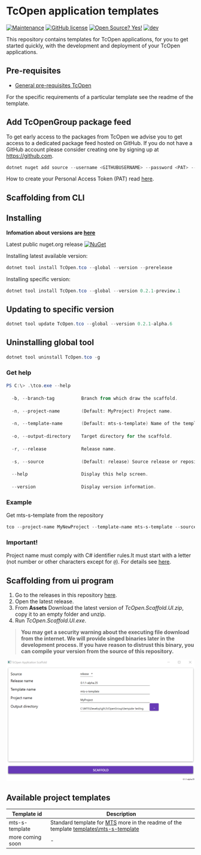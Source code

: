 # TcOpen application templates

[![Maintenance](https://img.shields.io/badge/Maintained%3F-yes-green.svg)](https://github.com/TcOpenGroup/tcopen-app-templates/graphs/commit-activity)
[![GitHub license](https://img.shields.io/github/license/Naereen/StrapDown.js.svg)](https://github.com/TcOpenGroup/tcopen-app-templates/blob/dev/LICENSE)
[![Open Source? Yes!](https://badgen.net/badge/Open%20Source%20%3F/Yes%21/blue?icon=github)](https://github.com/TcOpenGroup/tcopen-app-templates)
[![dev](https://github.com/TcOpenGroup/TcOpen/actions/workflows/main.yml/badge.svg?branch=dev)](https://github.com/TcOpenGroup/tcopen-app-templates/actions/workflows/dev.yml)


This repository contains templates for TcOpen applications, for you to get started quickly, with the development and deployment of your TcOpen applications.

## Pre-requisites

- [General pre-requisites TcOpen](https://github.com/TcOpenGroup/TcOpen#prerequisites)

For the specific requirements of a particular template see the readme of the template.

## Add TcOpenGroup package feed

To get early access to the packages from TcOpen we advise you to get access to a dedicated package feed hosted on GitHub. 
If you do not have a GitHub account please consider creating one by signing up at https://github.com.

~~~PowerShell
dotnet nuget add source --username <GITHUBUSERNAME> --password <PAT> --store-password-in-clear-text --name github-tcopen "https://nuget.pkg.github.com/TcOpenGroup/index.json"
~~~

How to create your Personal Access Token (PAT) read [here](https://docs.github.com/en/authentication/keeping-your-account-and-data-secure/creating-a-personal-access-token).

## Scaffolding from CLI

## Installing

**Infomation about versions are [here](https://github.com/TcOpenGroup/tcopen-app-templates/releases)**

Latest public nuget.org release [![NuGet](https://img.shields.io/nuget/v/TcOpen.tco.svg?style=flat)](https://www.nuget.org/packages/TcOpen.tco/)

Installing latest available version:
~~~Powershell
dotnet tool install TcOpen.tco --global --version --prerelease
~~~

Installing specific version:
~~~Powershell
dotnet tool install TcOpen.tco --global --version 0.2.1-preview.1
~~~

## Updating to specific version

~~~Powershell
dotnet tool update TcOpen.tco --global --version 0.2.1-alpha.6
~~~

## Uninstalling global tool

~~~Powershell
dotnet tool uninstall TcOpen.tco -g
~~~

### Get help

~~~Powershell
PS C:\> .\tco.exe --help

  -b, --branch-tag          Branch from which draw the scaffold.

  -n, --project-name        (Default: MyProject) Project name.

  -n, --template-name       (Default: mts-s-template) Name of the template from which the project will be scaffolded.

  -o, --output-directory    Target directory for the scaffold.

  -r, --release             Release name.

  -s, --source              (Default: release) Source release or repository

  --help                    Display this help screen.

  --version                 Display version information.

~~~

### Example

Get mts-s-template from the repository
~~~Powershell
tco --project-name MyNewProject --template-name mts-s-template --source repository --release 0.2.0-alpha.9
~~~
### Important!  
  Project name must comply with C# identifier rules.It must start with a letter (not number or other characters except for `@`). For details see [here](https://learn.microsoft.com/en-us/dotnet/csharp/language-reference/language-specification/lexical-structure#643-identifiers).
  
## Scaffolding from ui program

1. Go to the releases in this repository [here](https://github.com/TcOpenGroup/tcopen-app-templates/releases).
1. Open the latest release. 
1. From **Assets** Download the latest version of *TcOpen.Scaffold.UI.zip*, copy it to an empty folder and unzip.
1. Run *TcOpen.Scaffold.UI.exe*. 

> **You may get a security warning about the executing file download from the internet. We will provide singed binaries later in the development process. If you have reason to distrust this binary, you can compile your version from the source of this repository.**


![](assets/pics/scaffolder-ui.png)

## Available project templates

|    Template id    |                                           Description                                            |
| ----------------- | ------------------------------------------------------------------------------------------------ |
| mts-s-template    | Standard template for [MTS](https://www.mts.sk/en/) more in the readme of the template  [templates\mts-s-template](templates/mts-s-template/t/README.md)|
| more coming soon | -                                                                                                |






